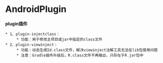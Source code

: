 # AndroidPlugin #

**plugin插件**

    * 1、plugin-injectclass：
         * 功能：用于修改主项目或jar中指定的class文件
    * 2、plugin-viewinject：
         * 功能：动态生成Id.class文件，解决viewinject注解工具无法在lib包使用问题
         * 注意：Gradle插件升级后，R.class文件不再输出，只存在于R.jar包中